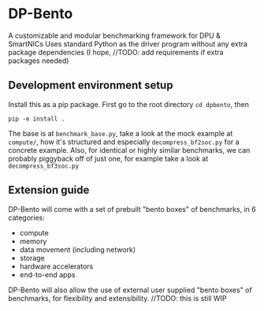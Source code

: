 # DP-Bento
A customizable and modular benchmarking framework for DPU & SmartNICs
Uses standard Python as the driver program without any extra package dependencies (I hope, //TODO: add requirements if extra packages needed)

## Development environment setup
Install this as a pip package. First go to the root directory `cd dpbento`, then
```
pip -e install .
```

The base is at `benchmark_base.py`, take a look at the mock example at `compute/`, how it's structured and especially `decompress_bf2soc.py` for a concrete example. Also, for identical or highly similar benchmarks, we can probably piggyback off of just one, for example take a look at `decompress_bf3soc.py`

## Extension guide

DP-Bento will come with a set of prebuilt "bento boxes" of benchmarks, in 6 categories:
 - compute
 - memory
 - data movement (including network)
 - storage
 - hardware accelerators
 - end-to-end apps

DP-Bento will also allow the use of external user supplied "bento boxes" of benchmarks, for flexibility and extensibility. //TODO: this is still WIP